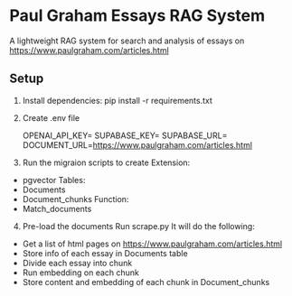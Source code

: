 # Paul Graham Essays RAG System

A lightweight RAG system for search and analysis of essays on https://www.paulgraham.com/articles.html



## Setup

1. Install dependencies:
pip install -r requirements.txt

2. Create .env file
   
     OPENAI_API_KEY=
     SUPABASE_KEY=
     SUPABASE_URL=
     DOCUMENT_URL=https://www.paulgraham.com/articles.html
     
3. Run the migraion scripts to create
Extension:
* pgvector
Tables:
* Documents
* Document_chunks
Function:
* Match_documents
  
4. Pre-load the documents
Run scrape.py
It will do the following:
* Get a list of html pages on https://www.paulgraham.com/articles.html
* Store info of each essay in Documents table
* Divide each essay into chunk
* Run embedding on each chunk
* Store content and embedding of each chunk in Document_chunks

